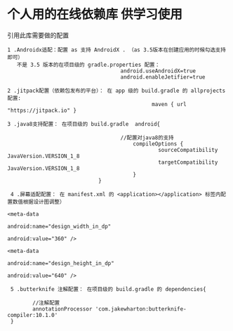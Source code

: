 # 个人用的在线依赖库  供学习使用


引用此库需要做的配置

    1 .Androidx适配：配置 as 支持 AndroidX . （as 3.5版本在创建应用的时候勾选支持即可）
       不是 3.5 版本的在项目级的 gradle.properties 配置：
                                        android.useAndroidX=true
                                        android.enableJetifier=true
                                        
    2 .jitpack配置（依赖包发布的平台）： 在 app 级的 build.gradle 的 allprojects 配置:
                                                  maven { url "https://jitpack.io" }
                                                  
    3 .java8支持配置： 在项目级的 build.gradle  android{
    
                                        //配置对java8的支持
                                            compileOptions {
                                                    sourceCompatibility JavaVersion.VERSION_1_8
                                                    targetCompatibility JavaVersion.VERSION_1_8
                                            }
                                 }  
                                 
     4 .屏幕适配配置： 在 manifest.xml 的 <application></application> 标签内配置数值根据设计图调整）     
                                                                     <meta-data
                                                                            android:name="design_width_in_dp"
                                                                            android:value="360" />
                                                                        <meta-data
                                                                            android:name="design_height_in_dp"
                                                                            android:value="640" />
      
     5 .butterknife 注解配置： 在项目级的 build.gradle 的 dependencies{
     
            //注解配置
            annotationProcessor 'com.jakewharton:butterknife-compiler:10.1.0'
     }
